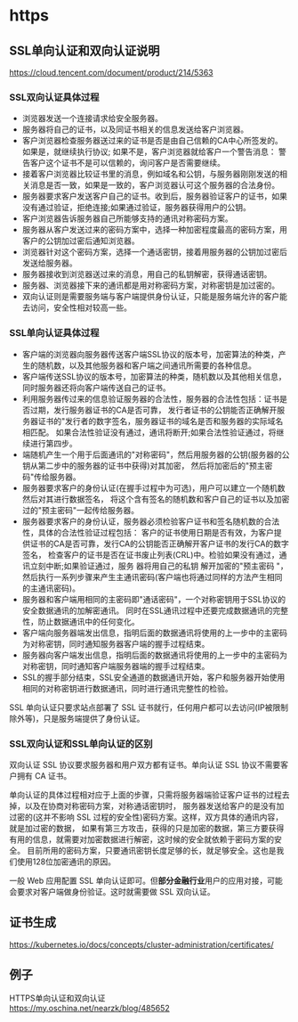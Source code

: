 # https

## SSL单向认证和双向认证说明

https://cloud.tencent.com/document/product/214/5363

### SSL双向认证具体过程

- 浏览器发送一个连接请求给安全服务器。  
- 服务器将自己的证书，以及同证书相关的信息发送给客户浏览器。  
- 客户浏览器检查服务器送过来的证书是否是由自己信赖的CA中心所签发的。如果是，就继续执行协议; 如果不是，客户浏览器就给客户一个警告消息：
警告客户这个证书不是可以信赖的，询问客户是否需要继续。  
- 接着客户浏览器比较证书里的消息，例如域名和公钥，与服务器刚刚发送的相关消息是否一致，如果是一致的，客户浏览器认可这个服务器的合法身份。  
- 服务器要求客户发送客户自己的证书。收到后，服务器验证客户的证书，如果没有通过验证，拒绝连接;如果通过验证，服务器获得用户的公钥。  
- 客户浏览器告诉服务器自己所能够支持的通讯对称密码方案。  
- 服务器从客户发送过来的密码方案中，选择一种加密程度最高的密码方案，用客户的公钥加过密后通知浏览器。  
- 浏览器针对这个密码方案，选择一个通话密钥，接着用服务器的公钥加过密后发送给服务器。  
- 服务器接收到浏览器送过来的消息，用自己的私钥解密，获得通话密钥。  
- 服务器、浏览器接下来的通讯都是用对称密码方案，对称密钥是加过密的。  
- 双向认证则是需要服务端与客户端提供身份认证，只能是服务端允许的客户能去访问，安全性相对较高一些。  

### SSL单向认证具体过程
- 客户端的浏览器向服务器传送客户端SSL协议的版本号，加密算法的种类，产生的随机数，以及其他服务器和客户端之间通讯所需要的各种信息。  
- 客户端传送SSL协议的版本号，加密算法的种类，随机数以及其他相关信息，同时服务器还将向客户端传送自己的证书。  
- 利用服务器传过来的信息验证服务器的合法性，服务器的合法性包括：证书是否过期，发行服务器证书的CA是否可靠，
发行者证书的公钥能否正确解开服务器证书的"发行者的数字签名，服务器证书的域名是否和服务器的实际域名相匹配。
如果合法性验证没有通过，通讯将断开;如果合法性验证通过，将继续进行第四步。
- 端随机产生一个用于后面通讯的"对称密码"，然后用服务器的公钥(服务器的公钥从第二步中的服务器的证书中获得)对其加密，
然后将加密后的"预主密码"传给服务器。  
- 服务器要求客户的身份认证(在握手过程中为可选)，用户可以建立一个随机数然后对其进行数据签名，
将这个含有签名的随机数和客户自己的证书以及加密过的"预主密码"一起传给服务器。  
- 服务器要求客户的身份认证，服务器必须检验客户证书和签名随机数的合法性，具体的合法性验证过程包括：
客户的证书使用日期是否有效，为客户提 供证书的CA是否可靠，发行CA的公钥能否正确解开客户证书的发行CA的数字签名，
检查客户的证书是否在证书废止列表(CRL)中。检验如果没有通过，通讯立刻中断;如果验证通过，服务 器将用自己的私钥
解开加密的"预主密码 "，然后执行一系列步骤来产生主通讯密码(客户端也将通过同样的方法产生相同的主通讯密码)。  
- 服务器和客户端用相同的主密码即"通话密码"，一个对称密钥用于SSL协议的安全数据通讯的加解密通讯。
同时在SSL通讯过程中还要完成数据通讯的完整性，防止数据通讯中的任何变化。  
- 客户端向服务器端发出信息，指明后面的数据通讯将使用的上一步中的主密码为对称密钥，同时通知服务器客户端的握手过程结束。  
- 服务器向客户端发出信息，指明后面的数据通讯将使用的上一步中的主密码为对称密钥，同时通知客户端服务器端的握手过程结束。  
- SSL的握手部分结束，SSL安全通道的数据通讯开始，客户和服务器开始使用相同的对称密钥进行数据通讯，同时进行通讯完整性的检验。

SSL 单向认证只要求站点部署了 SSL 证书就行，任何用户都可以去访问(IP被限制除外等)，只是服务端提供了身份认证。  

### SSL双向认证和SSL单向认证的区别

双向认证 SSL 协议要求服务器和用户双方都有证书。单向认证 SSL 协议不需要客户拥有 CA 证书。  

单向认证的具体过程相对应于上面的步骤，只需将服务器端验证客户证书的过程去掉，以及在协商对称密码方案，对称通话密钥时，
服务器发送给客户的是没有加过密的(这并不影响 SSL 过程的安全性)密码方案。这样，双方具体的通讯内容，就是加过密的数据，
如果有第三方攻击，获得的只是加密的数据，第三方要获得有用的信息，就需要对加密数据进行解密，这时候的安全就依赖于密码方案的安全。
目前所用的密码方案，只要通讯密钥长度足够的长，就足够安全。这也是我们使用128位加密通讯的原因。

一般 Web 应用配置 SSL 单向认证即可。但**部分金融行业**用户的应用对接，可能会要求对客户端做身份验证。这时就需要做 SSL 双向认证。


## 证书生成

https://kubernetes.io/docs/concepts/cluster-administration/certificates/  

## 例子

HTTPS单向认证和双向认证  
https://my.oschina.net/nearzk/blog/485652  

